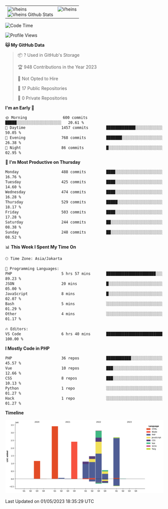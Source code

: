 <table>
  <tr>
    <td valign="top">
      <img src="https://github-readme-streak-stats.herokuapp.com/?user=Vheins&" alt="Vheins" /><br/>
      <img src="https://github-readme-stats.vercel.app/api?username=vheins&count_private=true&show_icons=true" alt="Vheins Github Stats">
    </td>
    <td valign="top">
      <img src="https://github-readme-stats.vercel.app/api/top-langs/?username=Vheins&count_private=true" alt="Vheins" /><br/>
    </td>
  </tr>
</table>

<!--START_SECTION:waka-->
![Code Time](http://img.shields.io/badge/Code%20Time-155%20hrs%2038%20mins-blue)

![Profile Views](http://img.shields.io/badge/Profile%20Views-0-blue)

**🐱 My GitHub Data** 

> 📦 ? Used in GitHub's Storage 
 > 
> 🏆 948 Contributions in the Year 2023
 > 
> 🚫 Not Opted to Hire
 > 
> 📜 17 Public Repositories 
 > 
> 🔑 0 Private Repositories 
 > 
**I'm an Early 🐤** 

```text
🌞 Morning                600 commits         █████░░░░░░░░░░░░░░░░░░░░   20.61 % 
🌆 Daytime                1457 commits        █████████████░░░░░░░░░░░░   50.05 % 
🌃 Evening                768 commits         ███████░░░░░░░░░░░░░░░░░░   26.38 % 
🌙 Night                  86 commits          █░░░░░░░░░░░░░░░░░░░░░░░░   02.95 % 
```
📅 **I'm Most Productive on Thursday** 

```text
Monday                   488 commits         ████░░░░░░░░░░░░░░░░░░░░░   16.76 % 
Tuesday                  425 commits         ████░░░░░░░░░░░░░░░░░░░░░   14.60 % 
Wednesday                474 commits         ████░░░░░░░░░░░░░░░░░░░░░   16.28 % 
Thursday                 529 commits         █████░░░░░░░░░░░░░░░░░░░░   18.17 % 
Friday                   503 commits         ████░░░░░░░░░░░░░░░░░░░░░   17.28 % 
Saturday                 244 commits         ██░░░░░░░░░░░░░░░░░░░░░░░   08.38 % 
Sunday                   248 commits         ██░░░░░░░░░░░░░░░░░░░░░░░   08.52 % 
```


📊 **This Week I Spent My Time On** 

```text
🕑︎ Time Zone: Asia/Jakarta

💬 Programming Languages: 
PHP                      5 hrs 57 mins       ██████████████████████░░░   89.23 % 
JSON                     20 mins             █░░░░░░░░░░░░░░░░░░░░░░░░   05.00 % 
JavaScript               8 mins              █░░░░░░░░░░░░░░░░░░░░░░░░   02.07 % 
Bash                     5 mins              ░░░░░░░░░░░░░░░░░░░░░░░░░   01.29 % 
Other                    4 mins              ░░░░░░░░░░░░░░░░░░░░░░░░░   01.17 % 

🔥 Editors: 
VS Code                  6 hrs 40 mins       █████████████████████████   100.00 % 
```

**I Mostly Code in PHP** 

```text
PHP                      36 repos            ███████████░░░░░░░░░░░░░░   45.57 % 
Vue                      10 repos            ███░░░░░░░░░░░░░░░░░░░░░░   12.66 % 
CSS                      8 repos             ███░░░░░░░░░░░░░░░░░░░░░░   10.13 % 
Python                   1 repo              ░░░░░░░░░░░░░░░░░░░░░░░░░   01.27 % 
Hack                     1 repo              ░░░░░░░░░░░░░░░░░░░░░░░░░   01.27 % 
```



**Timeline**

![Lines of Code chart](https://raw.githubusercontent.com/vheins/vheins/main/assets/bar_graph.png)


 Last Updated on 01/05/2023 18:35:29 UTC
<!--END_SECTION:waka-->
